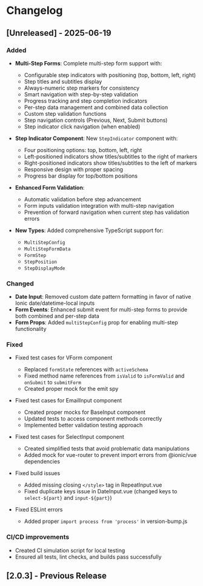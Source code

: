 # Changelog

## [Unreleased] - 2025-06-19

### Added

- **Multi-Step Forms**: Complete multi-step form support with:

  - Configurable step indicators with positioning (top, bottom, left, right)
  - Step titles and subtitles display
  - Always-numeric step markers for consistency
  - Smart navigation with step-by-step validation
  - Progress tracking and step completion indicators
  - Per-step data management and combined data collection
  - Custom step validation functions
  - Step navigation controls (Previous, Next, Submit buttons)
  - Step indicator click navigation (when enabled)

- **Step Indicator Component**: New `StepIndicator` component with:

  - Four positioning options: top, bottom, left, right
  - Left-positioned indicators show titles/subtitles to the right of markers
  - Right-positioned indicators show titles/subtitles to the left of markers
  - Responsive design with proper spacing
  - Progress bar display for top/bottom positions

- **Enhanced Form Validation**:

  - Automatic validation before step advancement
  - Form inputs validation integration with multi-step navigation
  - Prevention of forward navigation when current step has validation errors

- **New Types**: Added comprehensive TypeScript support for:
  - `MultiStepConfig`
  - `MultiStepFormData`
  - `FormStep`
  - `StepPosition`
  - `StepDisplayMode`

### Changed

- **Date Input**: Removed custom date pattern formatting in favor of native Ionic date/datetime-local inputs
- **Form Events**: Enhanced submit event for multi-step forms to provide both combined and per-step data
- **Form Props**: Added `multiStepConfig` prop for enabling multi-step functionality

### Fixed

- Fixed test cases for VForm component

  - Replaced `formState` references with `activeSchema`
  - Fixed method name references from `isValid` to `isFormValid` and `onSubmit` to `submitForm`
  - Created proper mock for the emit spy

- Fixed test cases for EmailInput component

  - Created proper mocks for BaseInput component
  - Updated tests to access component methods correctly
  - Implemented better validation testing approach

- Fixed test cases for SelectInput component

  - Created simplified tests that avoid problematic data manipulations
  - Added mock for vue-router to prevent import errors from @ionic/vue dependencies

- Fixed build issues

  - Added missing closing `</style>` tag in RepeatInput.vue
  - Fixed duplicate keys issue in DateInput.vue (changed keys to `select-${part}` and `input-${part}`)

- Fixed ESLint errors
  - Added proper `import process from 'process'` in version-bump.js

### CI/CD improvements

- Created CI simulation script for local testing
- Ensured all tests, lint checks, and builds pass successfully

## [2.0.3] - Previous Release

<!-- Previous release notes would go here -->

